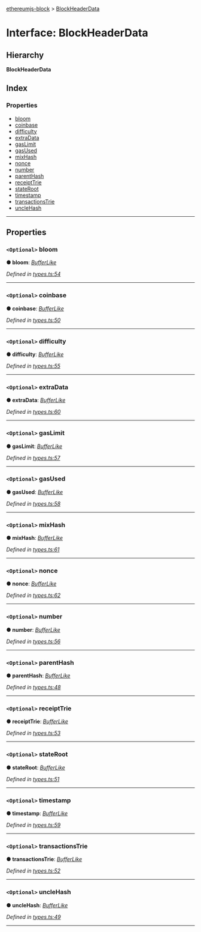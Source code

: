 [ethereumjs-block](../README.md) > [BlockHeaderData](../interfaces/blockheaderdata.md)

# Interface: BlockHeaderData

## Hierarchy

**BlockHeaderData**

## Index

### Properties

- [bloom](blockheaderdata.md#bloom)
- [coinbase](blockheaderdata.md#coinbase)
- [difficulty](blockheaderdata.md#difficulty)
- [extraData](blockheaderdata.md#extradata)
- [gasLimit](blockheaderdata.md#gaslimit)
- [gasUsed](blockheaderdata.md#gasused)
- [mixHash](blockheaderdata.md#mixhash)
- [nonce](blockheaderdata.md#nonce)
- [number](blockheaderdata.md#number)
- [parentHash](blockheaderdata.md#parenthash)
- [receiptTrie](blockheaderdata.md#receipttrie)
- [stateRoot](blockheaderdata.md#stateroot)
- [timestamp](blockheaderdata.md#timestamp)
- [transactionsTrie](blockheaderdata.md#transactionstrie)
- [uncleHash](blockheaderdata.md#unclehash)

---

## Properties

<a id="bloom"></a>

### `<Optional>` bloom

**● bloom**: _[BufferLike](../#bufferlike)_

_Defined in [types.ts:54](https://github.com/ethereumjs/ethereumjs-vm/blob/d2b1b34/packages/block/src/types.ts#L54)_

---

<a id="coinbase"></a>

### `<Optional>` coinbase

**● coinbase**: _[BufferLike](../#bufferlike)_

_Defined in [types.ts:50](https://github.com/ethereumjs/ethereumjs-vm/blob/d2b1b34/packages/block/src/types.ts#L50)_

---

<a id="difficulty"></a>

### `<Optional>` difficulty

**● difficulty**: _[BufferLike](../#bufferlike)_

_Defined in [types.ts:55](https://github.com/ethereumjs/ethereumjs-vm/blob/d2b1b34/packages/block/src/types.ts#L55)_

---

<a id="extradata"></a>

### `<Optional>` extraData

**● extraData**: _[BufferLike](../#bufferlike)_

_Defined in [types.ts:60](https://github.com/ethereumjs/ethereumjs-vm/blob/d2b1b34/packages/block/src/types.ts#L60)_

---

<a id="gaslimit"></a>

### `<Optional>` gasLimit

**● gasLimit**: _[BufferLike](../#bufferlike)_

_Defined in [types.ts:57](https://github.com/ethereumjs/ethereumjs-vm/blob/d2b1b34/packages/block/src/types.ts#L57)_

---

<a id="gasused"></a>

### `<Optional>` gasUsed

**● gasUsed**: _[BufferLike](../#bufferlike)_

_Defined in [types.ts:58](https://github.com/ethereumjs/ethereumjs-vm/blob/d2b1b34/packages/block/src/types.ts#L58)_

---

<a id="mixhash"></a>

### `<Optional>` mixHash

**● mixHash**: _[BufferLike](../#bufferlike)_

_Defined in [types.ts:61](https://github.com/ethereumjs/ethereumjs-vm/blob/d2b1b34/packages/block/src/types.ts#L61)_

---

<a id="nonce"></a>

### `<Optional>` nonce

**● nonce**: _[BufferLike](../#bufferlike)_

_Defined in [types.ts:62](https://github.com/ethereumjs/ethereumjs-vm/blob/d2b1b34/packages/block/src/types.ts#L62)_

---

<a id="number"></a>

### `<Optional>` number

**● number**: _[BufferLike](../#bufferlike)_

_Defined in [types.ts:56](https://github.com/ethereumjs/ethereumjs-vm/blob/d2b1b34/packages/block/src/types.ts#L56)_

---

<a id="parenthash"></a>

### `<Optional>` parentHash

**● parentHash**: _[BufferLike](../#bufferlike)_

_Defined in [types.ts:48](https://github.com/ethereumjs/ethereumjs-vm/blob/d2b1b34/packages/block/src/types.ts#L48)_

---

<a id="receipttrie"></a>

### `<Optional>` receiptTrie

**● receiptTrie**: _[BufferLike](../#bufferlike)_

_Defined in [types.ts:53](https://github.com/ethereumjs/ethereumjs-vm/blob/d2b1b34/packages/block/src/types.ts#L53)_

---

<a id="stateroot"></a>

### `<Optional>` stateRoot

**● stateRoot**: _[BufferLike](../#bufferlike)_

_Defined in [types.ts:51](https://github.com/ethereumjs/ethereumjs-vm/blob/d2b1b34/packages/block/src/types.ts#L51)_

---

<a id="timestamp"></a>

### `<Optional>` timestamp

**● timestamp**: _[BufferLike](../#bufferlike)_

_Defined in [types.ts:59](https://github.com/ethereumjs/ethereumjs-vm/blob/d2b1b34/packages/block/src/types.ts#L59)_

---

<a id="transactionstrie"></a>

### `<Optional>` transactionsTrie

**● transactionsTrie**: _[BufferLike](../#bufferlike)_

_Defined in [types.ts:52](https://github.com/ethereumjs/ethereumjs-vm/blob/d2b1b34/packages/block/src/types.ts#L52)_

---

<a id="unclehash"></a>

### `<Optional>` uncleHash

**● uncleHash**: _[BufferLike](../#bufferlike)_

_Defined in [types.ts:49](https://github.com/ethereumjs/ethereumjs-vm/blob/d2b1b34/packages/block/src/types.ts#L49)_

---
